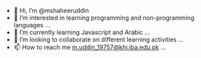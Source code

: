 - 👋 Hi, I’m @mshaheeruddin
- 👀 I’m interested in learning programming and non-programming languages ...
- 🌱 I’m currently learning Javascript and Arabic ...
- 💞️ I’m looking to collaborate on different learning activities  ...
- 📫 How to reach me m.uddin_19757@khi.iba.edu.pk ...

<!---
mshaheeruddin/mshaheeruddin is a ✨ special ✨ repository because its `README.md` (this file) appears on your GitHub profile.
You can click the Preview link to take a look at your changes.
--->
